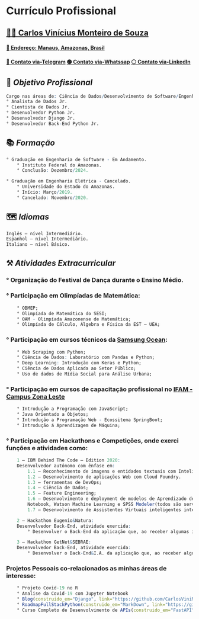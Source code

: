 # Currículo Profissional

## [👨‍💻 Carlos Vinícius Monteiro de Souza](https://carlosvinimsouza.github.io/)
#### [🔎 Endereço: Manaus, Amazonas, Brasil](https://www.google.com.br/maps/place/Manaus,+AM/@-3.0446598,-60.0371446,12z/data=!3m1!4b1!4m5!3m4!1s0x926c1bc8b37647b7:0x2b485c9ff765a9cc!8m2!3d-3.1190275!4d-60.0217314)
#### [🔵 Contato via-Telegram](https://t.me/CarlosViniMSouza) [🟢 Contato via-Whatssap](https://api.whatsapp.com/send?phone=5592992680331) [⚪️ Contato via-LinkedIn](https://www.linkedin.com/in/carlosvinimsouza/)


## 🎯 _Objetivo Profissional_
```R
Cargo nas áreas de: Ciência de Dados/Desenvolvimento de Software/Engenharia de Software:
° Analista de Dados Jr.
° Cientista de Dados Jr.
° Desenvolvedor Python Jr.
° Desenvolvedor Django Jr.
° Desenvolvedor Back-End Python Jr.
```


## 📚 _Formação_
```R
° Graduação em Engenharia de Software - Em Andamento.
    ° Instituto Federal do Amazonas.
    ° Conclusão: Dezembro/2024.

° Graduação em Engenharia Elétrica - Cancelado.
    ° Universidade do Estado do Amazonas.
    ° Início: Março/2019.
    ° Cancelado: Novembro/2020.
```


## 🗺 _Idiomas_
```R
Inglês – nível Intermediário.
Espanhol – nível Intermediário.
Italiano – nível Básico.
```


## ⚒ _Atividades Extracurricular_

### ° Organização do Festival de Dança durante o Ensino Médio.

### ° Participação em Olimpíadas de Matemática:
```R
	° OBMEP;
	° Olimpíada de Matemática do SESI;
	° OAM - Olimpíada Amazonense de Matemática;
	° Olimpíada de Cálculo, Álgebra e Física da EST – UEA;
```

### ° Participação em cursos técnicos da [Samsung Ocean](http://www.oceanbrasil.com/):
```R
	° Web Scraping com Python;
	° Ciência de Dados: Laboratório com Pandas e Python;
	° Deep Learning: Introdução com Keras e Python;
	° Ciência de Dados Aplicada ao Setor Público;
	° Uso de dados de Mídia Social para Análise Urbana;
```

### ° Participação em cursos de capacitação profissional no [IFAM - Campus Zona Leste](http://www2.ifam.edu.br/campus/cmzl)
```R
	° Introdução a Programação com JavaScript;
	° Java Orientado a Objetos;
	° Introdução a Programação Web - Ecossitema SpringBoot;
	° Introdução á Aprendizagem de Máquina;
```


### ° Participação em Hackathons e Competições, onde exerci funções e atividades como:
```R
	1 – IBM Behind The Code – Edition 2020:
	Desenvolvedor autônomo com ênfase em:
		1.1 – Reconhecimento de imagens e entidades textuais com Inteligência Artificial;
		1.2 – Desenvolvimento de aplicações Web com Cloud Foundry.
		1.3 – ferramentas de DevOps;
		1.4 – Ciência de Dados;
		1.5 – Feature Engineering;
		1.6 – Desenvolvimento e deployment de modelos de Aprendizado de Máquina com Jupyter 
		Notebook, Watson Machine Learning e SPSS Modeler(todos são serviços disponibilizados na IBM Cloud);
		1.7 – Desenvolvimento de Assistentes Virtuais inteligentes integrados com APIs e Microsserviços;
```
```R
	2 – Hackathon Eugenio&Natura:
	Desenvolvedor Back-End, atividade exercida:
		° Desenvolver o Back-End da aplicação que, ao receber algumas informações do usuário – que serão guardadas dentro de um Banco de Dados SQL – deverá agilizar o processo de compra e recomendação de	produtos (com base nas preferências de diversas pessoas). Utilizando de APIs da Eugenio(para análise de dados) e Google Maps(na parte de Geolocalização do aplicativo).
```
```R
	3 – Hackathon GetNet&SEBRAE:
	Desenvolvedor Back-End, atividade exercida:
		° Desenvolver o Back-End&I.A. da aplicação que, ao receber algumas informações do usuário – que serão	guardadas dentro de um Banco de Dados NoSQL – poderá fornecer suporte em: indicação de linhas de crédito(para a situação atual de sua microempresa), direcionamento para cursos e especializações necessárias á atividade essencial da empresa, e também, fornecer para Bancos e Instituições de Apoio ao Pequeno e Médio Empreendedor, informações relevantes sobre seus clientes e ‘potenciais’ clientes.
```

### Projetos Pessoais co-relacionados as minhas áreas de interesse:
```R
	° Projeto Covid-19 no R
	° Analise da Covid-19 com Jupyter Notebook
	° Blog(construido_em="Django", link="https://github.com/CarlosViniMSouza/Blog")
	° RoadmapFullStackPython(construido_em="MarkDown", link="https://github.com/CarlosViniMSouza/Roadmap-FullStack-Python")
	° Curso Completo de Desenvolvimento de APIs(construido_em="FastAPI", link="https://github.com/CarlosViniMSouza/API_Development_FullCourse") 
```